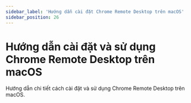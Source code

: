 ```yaml
---
sidebar_label: 'Hướng dẫn cài đặt Chrome Remote Desktop trên macOS'
sidebar_position: 26
---
```


# Hướng dẫn cài đặt và sử dụng Chrome Remote Desktop trên macOS

Hướng dẫn chi tiết cách cài đặt và sử dụng Chrome Remote Desktop trên macOS.